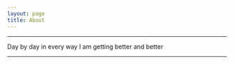 ```yaml
---
layout: page
title: About
---
```


-----
Day by day in every way I am getting better and better

-----